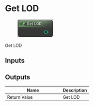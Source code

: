 # Get LOD

<div align="left" data-full-width="false"><figure><img src="../../../.gitbook/assets/get_lod.png" alt=""><figcaption></figcaption></figure></div>

Get LOD

## Inputs

## Outputs

<table><thead><tr><th width="170">Name</th><th>Description</th></tr></thead><tbody><tr><td>Return Value</td><td>Get LOD</td></tr></tbody></table>
